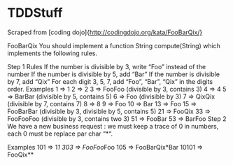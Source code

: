 # TDDStuff

Scraped from [coding dojo]{http://codingdojo.org/kata/FooBarQix/}

FooBarQix
You should implement a function String compute(String) which implements the following rules.

Step 1
Rules
If the number is divisible by 3, write “Foo” instead of the number
If the number is divisible by 5, add “Bar”
If the number is divisible by 7, add “Qix”
For each digit 3, 5, 7, add “Foo”, “Bar”, “Qix” in the digits order.
Examples
1  => 1
2  => 2
3  => FooFoo (divisible by 3, contains 3)
4  => 4
5  => BarBar (divisible by 5, contains 5)
6  => Foo (divisible by 3)
7  => QixQix (divisible by 7, contains 7)
8  => 8
9  => Foo
10 => Bar
13 => Foo
15 => FooBarBar (divisible by 3, divisible by 5, contains 5)
21 => FooQix
33 => FooFooFoo (divisible by 3, contains two 3)
51 => FooBar
53 => BarFoo
Step 2
We have a new business request : we must keep a trace of 0 in numbers, each 0 must be replace par char “*“.

Examples
101   => 1*1
303   => FooFoo*Foo
105   => FooBarQix*Bar
10101 => FooQix**
